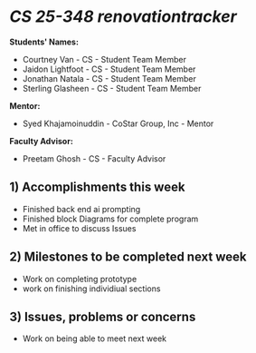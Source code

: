# *CS 25-348 renovationtracker*

**Students' Names:**
- Courtney Van - CS - Student Team Member
- Jaidon Lightfoot - CS - Student Team Member
- Jonathan Natala - CS - Student Team Member
- Sterling Glasheen - CS - Student Team Member

**Mentor:**

- Syed Khajamoinuddin - CoStar Group, Inc - Mentor

**Faculty Advisor:**

- Preetam Ghosh - CS - Faculty Advisor

## 1) Accomplishments this week ##
   - Finished back end ai prompting
   - Finished block Diagrams for complete program
   - Met in office to discuss Issues

## 2) Milestones to be completed next week ##
   - Work on completing prototype
   - work on finishing individiual sections

## 3) Issues, problems or concerns ##
   - Work on being able to meet next week
  
   


